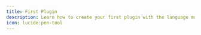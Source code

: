 ```yaml
---
title: First Plugin
description: Learn how to create your first plugin with the language module, including basic syntax and setup.
icon: lucide:pen-tool
---
```

